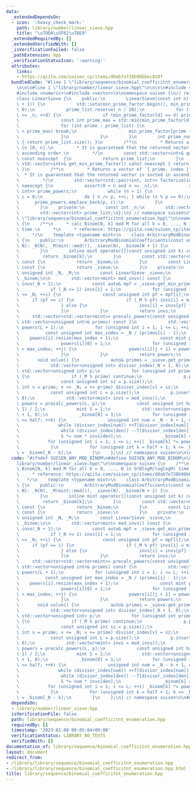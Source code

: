 ```yaml
---
data:
  _extendedDependsOn:
  - icon: ':heavy_check_mark:'
    path: library/number/linear_sieve.hpp
    title: "\u7DDA\u5F62\u7BE9"
  _extendedRequiredBy: []
  _extendedVerifiedWith: []
  _isVerificationFailed: false
  _pathExtension: hpp
  _verificationStatusIcon: ':warning:'
  attributes:
    links:
    - https://qiita.com/suisen_cp/items/d0ab7e728b98bbec818f
  bundledCode: "#line 1 \"library/sequence/binomial_coefficitnt_enumeration.hpp\"\n\
    \n\n\n#line 1 \"library/number/linear_sieve.hpp\"\n\n\n\n#include <cassert>\n\
    #include <numeric>\n#include <vector>\n\nnamespace suisen {\n// referece: https://37zigen.com/linear-sieve/\n\
    class LinearSieve {\n    public:\n        LinearSieve(const int n) : _n(n), min_prime_factor(std::vector<int>(n\
    \ + 1)) {\n            std::iota(min_prime_factor.begin(), min_prime_factor.end(),\
    \ 0);\n            prime_list.reserve(_n / 20);\n            for (int d = 2; d\
    \ <= _n; ++d) {\n                if (min_prime_factor[d] == d) prime_list.push_back(d);\n\
    \                const int prime_max = std::min(min_prime_factor[d], _n / d);\n\
    \                for (int prime : prime_list) {\n                    if (prime\
    \ > prime_max) break;\n                    min_prime_factor[prime * d] = prime;\n\
    \                }\n            }\n        }\n        int prime_num() const noexcept\
    \ { return prime_list.size(); }\n        /**\n         * Returns a vector of primes\
    \ in [0, n].\n         * It is guaranteed that the returned vector is sorted in\
    \ ascending order.\n         */\n        const std::vector<int>& get_prime_list()\
    \ const noexcept  {\n            return prime_list;\n        }\n        const\
    \ std::vector<int>& get_min_prime_factor() const noexcept { return min_prime_factor;\
    \ }\n        /**\n         * Returns a vector of `{ prime, index }`.\n       \
    \  * It is guaranteed that the returned vector is sorted in ascending order.\n\
    \         */\n        std::vector<std::pair<int, int>> factorize(int n) const\
    \ noexcept {\n            assert(0 < n and n <= _n);\n            std::vector<std::pair<int,\
    \ int>> prime_powers;\n            while (n > 1) {\n                int p = min_prime_factor[n],\
    \ c = 0;\n                do { n /= p, ++c; } while (n % p == 0);\n          \
    \      prime_powers.emplace_back(p, c);\n            }\n            return prime_powers;\n\
    \        }\n    private:\n        const int _n;\n        std::vector<int> min_prime_factor;\n\
    \        std::vector<int> prime_list;\n};\n} // namespace suisen\n\n\n#line 5\
    \ \"library/sequence/binomial_coefficitnt_enumeration.hpp\"\n\nnamespace suisen\
    \ {\n    /**\n     * calc Binom[N, k] mod M for all k = 0, ..., N in O(NlogM/loglogM)\
    \ time.\n     *\n     * reference: https://qiita.com/suisen_cp/items/d0ab7e728b98bbec818f\n\
    \     */\n    template <typename mint>\n    class ArbitraryModBinomialCoefficients\
    \ {\n    public:\n        ArbitraryModBinomialCoefficients(const unsigned int\
    \ N): _N(N), _M(mint::mod()), _sieve(N), _binom(N + 1) {\n            solve();\n\
    \        }\n        inline mint operator[](const unsigned int k) const {\n   \
    \         return _binom[k];\n        }\n        const std::vector<mint>& get_coeffs()\
    \ const {\n            return _binom;\n        }\n        const LinearSieve& get_sieve()\
    \ const {\n            return _sieve;\n        }\n    private:\n        const\
    \ unsigned int _N, _M;\n        const LinearSieve _sieve;\n        std::vector<mint>\
    \ _binom;\n\n        std::vector<mint> mod_invs() const {\n            std::vector<mint>\
    \ invs(_N + 1);\n            const auto& mpf = _sieve.get_min_prime_factor();\n\
    \            if (_N >= 1) invs[1] = 1;\n            for (unsigned int i = 2; i\
    \ <= _N; ++i) {\n                const unsigned int pf = mpf[i];\n           \
    \     if (pf == i) {\n                    if (_M % pf) invs[i] = mint(i).inv();\n\
    \                } else {\n                    invs[i] = invs[pf] * invs[i / pf];\n\
    \                }\n            }\n            return invs;\n        }\n\n   \
    \     std::vector<std::vector<mint>> precalc_powers(const unsigned int L, const\
    \ std::vector<unsigned int>& primes) const {\n            std::vector<std::vector<mint>>\
    \ powers(L + 1);\n            for (unsigned int i = 1; i <= L; ++i) {\n      \
    \          const unsigned int max_index = _N / (primes[i] - 1);\n            \
    \    powers[i].resize(max_index + 1);\n                const mint pi = primes[i];\n\
    \                powers[i][0] = 1;\n                for (unsigned int j = 0; j\
    \ < max_index; ++j) {\n                    powers[i][j + 1] = powers[i][j] * pi;\n\
    \                }\n            }\n            return powers;\n        }\n\n \
    \       void solve() {\n            auto& primes = _sieve.get_prime_list();\n\
    \            std::vector<unsigned int> divisor_index(_N + 1, 0);\n           \
    \ std::vector<unsigned int> p;\n            for (unsigned int prime : primes)\
    \ {\n                if (_M % prime) continue;\n                p.push_back(prime);\n\
    \                const unsigned int sz = p.size();\n                for (unsigned\
    \ int v = prime; v <= _N; v += prime) divisor_index[v] = sz;\n            }\n\
    \            const unsigned int L = p.size();\n            p.insert(p.begin(),\
    \ 0);\n            std::vector<mint> invs = mod_invs();\n            std::vector<std::vector<mint>>\
    \ powers = precalc_powers(L, p);\n            const unsigned int half = (_N +\
    \ 1) / 2;\n            mint S = 1;\n            std::vector<unsigned int> T(L\
    \ + 1, 0);\n            _binom[0] = 1;\n            for (unsigned int k = 1; k\
    \ <= half; ++k) {\n                unsigned int num = _N - k + 1, den = k;\n \
    \               while (divisor_index[num]) ++T[divisor_index[num]], num /= p[divisor_index[num]];\n\
    \                while (divisor_index[den]) --T[divisor_index[den]], den /= p[divisor_index[den]];\n\
    \                S *= num * invs[den];\n                _binom[k] = S;\n     \
    \           for (unsigned int i = 1; i <= L; ++i) _binom[k] *= powers[i][T[i]];\n\
    \            }\n            for (unsigned int k = half + 1; k <= _N; ++k) _binom[k]\
    \ = _binom[_N - k];\n        }\n    };\n} // namespace suisen\n\n\n"
  code: "#ifndef SUISEN_ANY_MOD_BINOM\n#define SUISEN_ANY_MOD_BINOM\n\n#include \"\
    library/number/linear_sieve.hpp\"\n\nnamespace suisen {\n    /**\n     * calc\
    \ Binom[N, k] mod M for all k = 0, ..., N in O(NlogM/loglogM) time.\n     *\n\
    \     * reference: https://qiita.com/suisen_cp/items/d0ab7e728b98bbec818f\n  \
    \   */\n    template <typename mint>\n    class ArbitraryModBinomialCoefficients\
    \ {\n    public:\n        ArbitraryModBinomialCoefficients(const unsigned int\
    \ N): _N(N), _M(mint::mod()), _sieve(N), _binom(N + 1) {\n            solve();\n\
    \        }\n        inline mint operator[](const unsigned int k) const {\n   \
    \         return _binom[k];\n        }\n        const std::vector<mint>& get_coeffs()\
    \ const {\n            return _binom;\n        }\n        const LinearSieve& get_sieve()\
    \ const {\n            return _sieve;\n        }\n    private:\n        const\
    \ unsigned int _N, _M;\n        const LinearSieve _sieve;\n        std::vector<mint>\
    \ _binom;\n\n        std::vector<mint> mod_invs() const {\n            std::vector<mint>\
    \ invs(_N + 1);\n            const auto& mpf = _sieve.get_min_prime_factor();\n\
    \            if (_N >= 1) invs[1] = 1;\n            for (unsigned int i = 2; i\
    \ <= _N; ++i) {\n                const unsigned int pf = mpf[i];\n           \
    \     if (pf == i) {\n                    if (_M % pf) invs[i] = mint(i).inv();\n\
    \                } else {\n                    invs[i] = invs[pf] * invs[i / pf];\n\
    \                }\n            }\n            return invs;\n        }\n\n   \
    \     std::vector<std::vector<mint>> precalc_powers(const unsigned int L, const\
    \ std::vector<unsigned int>& primes) const {\n            std::vector<std::vector<mint>>\
    \ powers(L + 1);\n            for (unsigned int i = 1; i <= L; ++i) {\n      \
    \          const unsigned int max_index = _N / (primes[i] - 1);\n            \
    \    powers[i].resize(max_index + 1);\n                const mint pi = primes[i];\n\
    \                powers[i][0] = 1;\n                for (unsigned int j = 0; j\
    \ < max_index; ++j) {\n                    powers[i][j + 1] = powers[i][j] * pi;\n\
    \                }\n            }\n            return powers;\n        }\n\n \
    \       void solve() {\n            auto& primes = _sieve.get_prime_list();\n\
    \            std::vector<unsigned int> divisor_index(_N + 1, 0);\n           \
    \ std::vector<unsigned int> p;\n            for (unsigned int prime : primes)\
    \ {\n                if (_M % prime) continue;\n                p.push_back(prime);\n\
    \                const unsigned int sz = p.size();\n                for (unsigned\
    \ int v = prime; v <= _N; v += prime) divisor_index[v] = sz;\n            }\n\
    \            const unsigned int L = p.size();\n            p.insert(p.begin(),\
    \ 0);\n            std::vector<mint> invs = mod_invs();\n            std::vector<std::vector<mint>>\
    \ powers = precalc_powers(L, p);\n            const unsigned int half = (_N +\
    \ 1) / 2;\n            mint S = 1;\n            std::vector<unsigned int> T(L\
    \ + 1, 0);\n            _binom[0] = 1;\n            for (unsigned int k = 1; k\
    \ <= half; ++k) {\n                unsigned int num = _N - k + 1, den = k;\n \
    \               while (divisor_index[num]) ++T[divisor_index[num]], num /= p[divisor_index[num]];\n\
    \                while (divisor_index[den]) --T[divisor_index[den]], den /= p[divisor_index[den]];\n\
    \                S *= num * invs[den];\n                _binom[k] = S;\n     \
    \           for (unsigned int i = 1; i <= L; ++i) _binom[k] *= powers[i][T[i]];\n\
    \            }\n            for (unsigned int k = half + 1; k <= _N; ++k) _binom[k]\
    \ = _binom[_N - k];\n        }\n    };\n} // namespace suisen\n\n#endif // SUISEN_ANY_MOD_BINOM\n"
  dependsOn:
  - library/number/linear_sieve.hpp
  isVerificationFile: false
  path: library/sequence/binomial_coefficitnt_enumeration.hpp
  requiredBy: []
  timestamp: '2023-01-08 00:05:04+09:00'
  verificationStatus: LIBRARY_NO_TESTS
  verifiedWith: []
documentation_of: library/sequence/binomial_coefficitnt_enumeration.hpp
layout: document
redirect_from:
- /library/library/sequence/binomial_coefficitnt_enumeration.hpp
- /library/library/sequence/binomial_coefficitnt_enumeration.hpp.html
title: library/sequence/binomial_coefficitnt_enumeration.hpp
---
```

